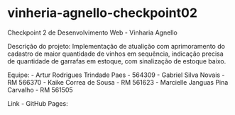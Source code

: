 # vinheria-agnello-checkpoint02
Checkpoint 2 de Desenvolvimento Web - Vinharia Agnello

Descrição do projeto: Implementação de atualição com aprimoramento do cadastro de maior quantidade de vinhos em sequência, indicação precisa de quantidade de garrafas em estoque, com sinalização de estoque baixo.

Equipe:
    - Artur Rodrigues Trindade Paes - 564309
    - Gabriel Silva Novais - RM 566370
    - Kaike Correa de Sousa - RM 561623
    - Marcielle Janguas Pina Carvalho - RM 561505

Link - GitHub Pages: 